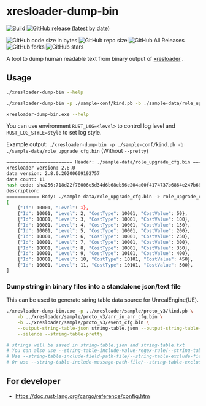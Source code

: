 # xresloader-dump-bin

[![Build](https://github.com/xresloader/xresloader-dump-bin/actions/workflows/main.yml/badge.svg)](https://github.com/xresloader/xresloader-dump-bin/actions/workflows/main.yml)
[![GitHub release (latest by date)](https://img.shields.io/github/v/release/xresloader/xresloader-dump-bin)](https://github.com/xresloader/xresloader-dump-bin/releases)

![GitHub code size in bytes](https://img.shields.io/github/languages/code-size/xresloader/xresloader-dump-bin)
![GitHub repo size](https://img.shields.io/github/repo-size/xresloader/xresloader-dump-bin)
![GitHub All Releases](https://img.shields.io/github/downloads/xresloader/xresloader-dump-bin/total)
![GitHub forks](https://img.shields.io/github/forks/xresloader/xresloader-dump-bin?style=social)
![GitHub stars](https://img.shields.io/github/stars/xresloader/xresloader-dump-bin?style=social)

A tool to dump human readable text from binary output of [xresloader][1] .

## Usage

```bash
./xresloader-dump-bin --help

./xresloader-dump-bin -p ./sample-conf/kind.pb -b ./sample-data/role_upgrade_cfg.bin --pretty

xresloader-dump-bin.exe --help
```

You can use environment `RUST_LOG=<level>` to control log level and `RUST_LOG_STYLE=style` to set log style.

Example output: `./xresloader-dump-bin -p ./sample-conf/kind.pb -b ./sample-data/role_upgrade_cfg.bin` (Without `--pretty`)

```bash
======================== Header: ./sample-data/role_upgrade_cfg.bin ========================
xresloader version: 2.8.0
data version: 2.8.0.20200609192757
data count: 11
hash code: sha256:718d22f78006e5d34d6b68eb56e204a00f4174737b6864e247b661d8963c7df3
description:
============ Body: ./sample-data/role_upgrade_cfg.bin -> role_upgrade_cfg ============
[
    {"Id": 10001, "Level": 1},
    {"Id": 10001, "Level": 2, "CostType": 10001, "CostValue": 50},
    {"Id": 10001, "Level": 3, "CostType": 10001, "CostValue": 100},
    {"Id": 10001, "Level": 4, "CostType": 10001, "CostValue": 150},
    {"Id": 10001, "Level": 5, "CostType": 10001, "CostValue": 200},
    {"Id": 10001, "Level": 6, "CostType": 10001, "CostValue": 250},
    {"Id": 10001, "Level": 7, "CostType": 10001, "CostValue": 300},
    {"Id": 10001, "Level": 8, "CostType": 10001, "CostValue": 350},
    {"Id": 10001, "Level": 9, "CostType": 10101, "CostValue": 400},
    {"Id": 10001, "Level": 10, "CostType": 10101, "CostValue": 450},
    {"Id": 10001, "Level": 11, "CostType": 10101, "CostValue": 500},
]
```

### Dump string in binary files into a standalone json/text file

This can be used to generate string table data source for UnrealEngine(UE).

```bash
./xresloader-dump-bin.exe -p ../xresloader/sample/proto_v3/kind.pb \
    -b ../xresloader/sample/proto_v3/arr_in_arr_cfg.bin \
    -b ../xresloader/sample/proto_v3/event_cfg.bin \
    --output-string-table-json string-table.json --output-string-table-text string-table.txt \
    --silence --string-table-pretty

# strings will be saved in string-table.json and string-table.txt
# You can also use --string-table-include-value-regex-rule/--string-table-include-value-regex-file and --string-table-exclude-value-regex-rule/--string-table-exclude-value-regex-file to filter contents.
# Use --string-table-include-field-path-file/--string-table-exclude-field-path-file to filter contents by protocol field paths
# Or use --string-table-include-message-path-file/--string-table-exclude-message-path-file to filter contents by protocol message paths
```

## For developer

- <https://doc.rust-lang.org/cargo/reference/config.htm>

[1]: https://github.com/xresloader/xresloader
